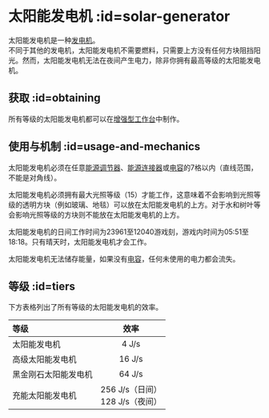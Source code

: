 # 太阳能发电机 :id=solar-generator

太阳能发电机是一种[发电机](/Electric-Machines#energy-generation)。  
不同于其他的发电机，太阳能发电机不需要燃料，只需要上方没有任何方块阻挡阳光。然而，太阳能发电机无法在夜间产生电力，除非你拥有最高等级的太阳能发电机。

## 获取 :id=obtaining

所有等级的太阳能发电机都可以在[增强型工作台](/Enhanced-Crafting-Table)中制作。

## 使用与机制 :id=usage-and-mechanics

太阳能发电机必须在任意[能源调节器](/Energy-Regulator)、[能源连接器](/Energy-Connector)或[电容](/Energy-Capacitors)的7格以内（直线范围，不能是对角线）。

太阳能发电机必须拥有最大光照等级（15）才能工作，这意味着不会影响到光照等级的透明方块（例如玻璃、地毯）可以放在太阳能发电机的上方。对于水和树叶等会影响光照等级的方块则不能放在太阳能发电机的上方。

太阳能发电机的日间工作时间为23961至12040游戏刻，游戏内时间为05:51至18:18。只有晴天时，太阳能发电机才会工作。

太阳能发电机无法储存能量，如果没有[电容](/Energy-Capacitors)，任何未使用的电力都会流失。

## 等级 :id=tiers

下方表格列出了所有等级的太阳能发电机的效率。

| 等级 | 效率 |
| :-- | :-: |
| 太阳能发电机 | 4 J/s |
| 高级太阳能发电机 | 16 J/s |
| 黑金刚石太阳能发电机 | 64 J/s |
| 充能太阳能发电机 | 256 J/s（日间）<br>128 J/s（夜间） |
